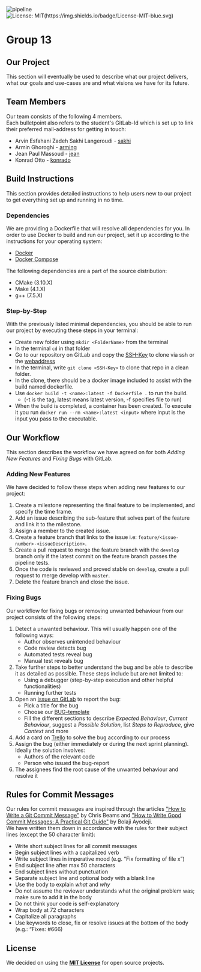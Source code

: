 ![pipeline](https://git.chalmers.se/courses/dit638/students/group_13/badges/master/pipeline.svg)![License: MIT(https://img.shields.io/badge/License-MIT-blue.svg)](https://opensource.org/licenses/MIT)

# Group 13

## Our Project

This section will eventually be used to describe what our project delivers, what our goals and use-cases are and what visions we have for its future.

## Team Members

Our team consists of the following 4 members.  
Each bulletpoint also refers to 
the student's GitLab-Id which is set up to link their preferred mail-address
for getting in touch:
- Arvin Esfahani Zadeh Sakhi Langeroudi - [sakhi](mailto:gusesfar@student.gu.se)
- Armin Ghoroghi - [arming](mailto:arre2118@gmail.com)
- Jean Paul Massoud - [jean](mailto:gusjeanma@student.gu.se)
- Konrad Otto - [konrado](mailto:gusottko@student.gu.se)

## Build Instructions

This section provides detailed instructions to help users new to our project to get everything set up and running in no time.

### Dependencies

We are providing a Dockerfile that will resolve all dependencies for you. In order to use Docker to build and run our project, set it up according to the instructions for your operating system:

* [Docker](https://docs.docker.com/install/)
* [Docker Compose](https://docs.docker.com/compose/install/)

The following dependencies are a part of the source distribution:      
* CMake (3.10.X)
* Make (4.1.X)
* g++ (7.5.X)

### Step-by-Step

With the previously listed minimal dependencies, you should be able to run our project by executing these steps in your terminal:

* Create new folder using `mkdir <FolderName>` from the terminal
* In the terminal `cd` in that folder
* Go to our repository on GitLab and copy the [SSH-Key](git@git.chalmers.se:courses/dit638/students/group_13.git) to clone via ssh or the [webaddress](https://git.chalmers.se/courses/dit638/students/group_13/-/tree/master)
* In the terminal, write `git clone <SSH-Key>` to clone that repo in a clean folder.
* In the clone, there should be a docker image included to assist with the build named dockerfile.
* Use `docker build -t <name>:latest -f Dockerfile .` to run the build. 
    * (-t is the tag, latest means latest version, -f specifies file to run)
* When the build is completed, a container has been created. To execute it you run `docker run --rm <name>:latest <input>` where input is the input you pass to the executable.

## Our Workflow

This section describes the workflow we have agreed on for both *Adding New Features* and *Fixing Bugs* with GitLab.

### Adding New Features
We have decided to follow these steps when adding new features to our project:

1. Create a milestone representing the final feature to be implemented, and specify the time frame.
2. Add an issue describing the sub-feature that solves part of the feature and link it to the milestone.
3. Assign a member to the created issue.
4. Create a feature branch that links to the issue i.e:
 `feature/<issue-number>-<issueDescription>`.
5. Create a pull request to merge the feature branch with the `develop` branch only if the latest commit on the feature branch passes the pipeline tests.
6. Once the code is reviewed and proved stable on `develop`, create a pull request to merge develop with `master`.
7. Delete the feature branch and close the issue.

### Fixing Bugs

Our workflow for fixing bugs or removing unwanted behaviour from our project consists of the following steps:

1. Detect a unwanted behaviour. This will usually happen one of the following ways:
    - Author observes unintended behaviour
    - Code review detects bug
    - Automated tests reveal bug
    - Manual test reveals bug
2. Take further steps to better understand the bug and be able to describe it as detailed as possible. These steps include but are not limited to:
    - Using a debugger (step-by-step execution and other helpful functionalities)
    - Running further tests
3. Open an [issue on GitLab](https://git.chalmers.se/courses/dit638/students/group_13/issues/new?issue%5Bassignee_id%5D=&issue%5Bmilestone_id%5D=#) to report the bug:
    - Pick a title for the bug
    - Choose our [BUG-template](.gitlab/issue_templates/BUG.md)
    - Fill the different sections to describe *Expected Behaviour*, *Current Behaviour*, suggest a *Possible Solution*, list *Steps to Reproduce*, give *Context* and more
4. Add a card on [Trello](https://trello.com/b/Gtc7wuxz/team-sprintboard) to solve the bug according to our process
5. Assign the bug (either immediately or during the next sprint planning). Ideally the solution involves:
    - Authors of the relevant code
    - Person who issued the bug-report
6. The assignees find the root cause of the unwanted behaviour and resolve it


## Rules for Commit Messages

Our rules for commit messages are inspired through the articles ["How to Write a Git Commit Message"](https://chris.beams.io/posts/git-commit/) by Chris Beams and ["How to Write Good Commit Messages: A Practical Git Guide"](https://www.freecodecamp.org/news/writing-good-commit-messages-a-practical-guide/) by Bolaji Ayodeji.  
We have written them down in accordance with the rules for their subject lines (except the 50 character limit):

- Write short subject lines for all commit messages
- Begin subject lines with a capitalized verb
- Write subject lines in imperative mood (e.g. “Fix formatting of file x”)
- End subject line after max 50 characters
- End subject lines without punctuation
- Separate subject line and optional body with a blank line
- Use the body to explain *what* and *why*
- Do not assume the reviewer understands what the original problem was; make sure to add it in the body
- Do not think your code is self-explanatory
- Wrap body at 72 characters
- Capitalize all paragraphs
- Use keywords to close, fix or resolve issues at the bottom of the body (e.g.: “Fixes: #666)

## License

We decided on using the [**MIT License**](LICENSE) for open source projects.
